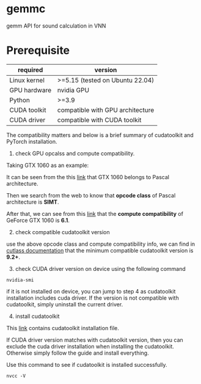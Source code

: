 # gemmc

gemm API for sound calculation in VNN

# Prerequisite

|required|version|
|--------|-------|
|Linux kernel|>=5.15 (tested on Ubuntu 22.04)|
|GPU hardware|nvidia GPU|
|Python|>=3.9|
|CUDA toolkit|compatible with GPU architecture|
|CUDA driver|compatible with CUDA toolkit|

The compatibility matters and below is a brief summary of cudatoolkit and PyTorch installation. 

1. check GPU opcalss and compute compatibility. 

Taking GTX 1060 as an example: 

It can be seen from the this [link](https://www.nvidia.com/en-us/geforce/graphics-cards/ompare/) that GTX 1060 belongs to Pascal architecture. 

Then we search from the web to know that **opcode class** of Pascal architecture is **SIMT**. 

After that, we can see from this [link](https://developer.nvidia.com/cuda-gpus#compute) that the **compute compatibility** of GeForce GTX 1060 is **6.1**. 

2. check compatible cudatoolkit version

use the above opcode class and compute compatibility info, we can find in [cutlass documentation](https://github.com/NVIDIA/cutlass/blob/master/media/docs/functionality.md#device-level-gemm) that the minimum compatible cudatoolkit version is **9.2+**.

3. check CUDA driver version on device using the following command

```
nvidia-smi
```

if it is not installed on device, you can jump to step 4 as cudatoolkit installation includes cuda driver. If the version is not compatible with cudatoolkit, simply uninstall the current driver. 

4. install cudatoolkit

This [link](https://developer.nvidia.com/cuda-toolkit-archive) contains cudatoolkit installation file. 

If CUDA driver version matches with cudatoolkit version, then you can exclude the cuda driver installation when installing the cudatoolkit. Otherwise simply follow the guide and install everything.

Use this command to see if cudatoolkit is installed successfully.

```
nvcc -V
```
